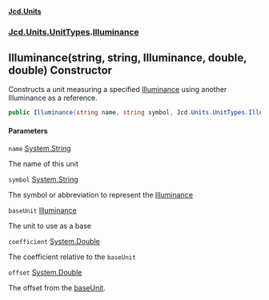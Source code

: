#### [Jcd.Units](index.md 'index')
### [Jcd.Units.UnitTypes](Jcd.Units.UnitTypes.md 'Jcd.Units.UnitTypes').[Illuminance](Jcd.Units.UnitTypes.Illuminance.md 'Jcd.Units.UnitTypes.Illuminance')

## Illuminance(string, string, Illuminance, double, double) Constructor

Constructs a unit measuring a specified [Illuminance](Jcd.Units.UnitTypes.Illuminance.md 'Jcd.Units.UnitTypes.Illuminance') using another Illuminance as a reference.

```csharp
public Illuminance(string name, string symbol, Jcd.Units.UnitTypes.Illuminance baseUnit, double coefficient, double offset=0.0);
```
#### Parameters

<a name='Jcd.Units.UnitTypes.Illuminance.Illuminance(string,string,Jcd.Units.UnitTypes.Illuminance,double,double).name'></a>

`name` [System.String](https://docs.microsoft.com/en-us/dotnet/api/System.String 'System.String')

The name of this unit

<a name='Jcd.Units.UnitTypes.Illuminance.Illuminance(string,string,Jcd.Units.UnitTypes.Illuminance,double,double).symbol'></a>

`symbol` [System.String](https://docs.microsoft.com/en-us/dotnet/api/System.String 'System.String')

The symbol or abbreviation to represent the [Illuminance](Jcd.Units.UnitTypes.Illuminance.md 'Jcd.Units.UnitTypes.Illuminance')

<a name='Jcd.Units.UnitTypes.Illuminance.Illuminance(string,string,Jcd.Units.UnitTypes.Illuminance,double,double).baseUnit'></a>

`baseUnit` [Illuminance](Jcd.Units.UnitTypes.Illuminance.md 'Jcd.Units.UnitTypes.Illuminance')

The unit to use as a base

<a name='Jcd.Units.UnitTypes.Illuminance.Illuminance(string,string,Jcd.Units.UnitTypes.Illuminance,double,double).coefficient'></a>

`coefficient` [System.Double](https://docs.microsoft.com/en-us/dotnet/api/System.Double 'System.Double')

The coefficient relative to the `baseUnit`

<a name='Jcd.Units.UnitTypes.Illuminance.Illuminance(string,string,Jcd.Units.UnitTypes.Illuminance,double,double).offset'></a>

`offset` [System.Double](https://docs.microsoft.com/en-us/dotnet/api/System.Double 'System.Double')

The offset from the [baseUnit](Jcd.Units.UnitTypes.Illuminance.Illuminance(string,string,Jcd.Units.UnitTypes.Illuminance,double,double).md#Jcd.Units.UnitTypes.Illuminance.Illuminance(string,string,Jcd.Units.UnitTypes.Illuminance,double,double).baseUnit 'Jcd.Units.UnitTypes.Illuminance.Illuminance(string, string, Jcd.Units.UnitTypes.Illuminance, double, double).baseUnit').
